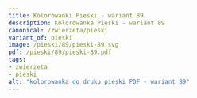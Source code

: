 ```yaml
---
title: Kolorowanki Pieski - wariant 89
description: Kolorowanka Pieski - wariant 89
canonical: /zwierzeta/pieski
variant_of: pieski
image: /pieski/89/pieski-89.svg
pdf: /pieski/89/pieski-89.pdf
tags:
- zwierzeta
- pieski
alt: "kolorowanka do druku pieski PDF - wariant 89"
---
```

